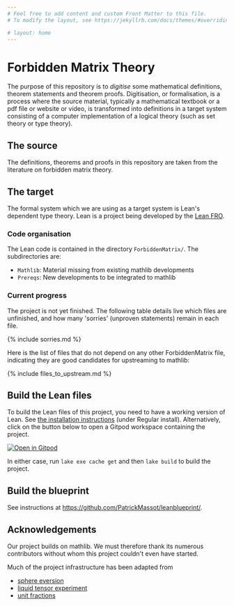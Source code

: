 ```yaml
---
# Feel free to add content and custom Front Matter to this file.
# To modify the layout, see https://jekyllrb.com/docs/themes/#overriding-theme-defaults

# layout: home
---
```


# Forbidden Matrix Theory

The purpose of this repository is to *digitise* some mathematical definitions, theorem statements
and theorem proofs. Digitisation, or formalisation, is a process where the source material,
typically a mathematical textbook or a pdf file or website or video, is transformed into definitions
in a target system consisting of a computer implementation of a logical theory (such as set theory
or type theory).

## The source

The definitions, theorems and proofs in this repository are taken from the literature on forbidden
matrix theory.

## The target

The formal system which we are using as a target system is Lean's dependent type theory. Lean is a
project being developed by the [Lean FRO](https://lean-fro.org/).

### Code organisation

The Lean code is contained in the directory `ForbiddenMatrix/`. The subdirectories are:
* `Mathlib`: Material missing from existing mathlib developments
* `Prereqs`: New developments to be integrated to mathlib

### Current progress

The project is not yet finished. The following table details live which files are unfinished, and
how many 'sorries' (unproven statements) remain in each file.

{% include sorries.md %}

Here is the list of files that do not depend on any other ForbiddenMatrix file, indicating they are good candidates for upstreaming to mathlib:

{% include files_to_upstream.md %}

## Build the Lean files

To build the Lean files of this project, you need to have a working version of Lean.
See [the installation instructions](https://leanprover-community.github.io/get_started.html) (under Regular install).
Alternatively, click on the button below to open a Gitpod workspace containing the project.

[![Open in Gitpod](https://gitpod.io/button/open-in-gitpod.svg)](https://gitpod.io/#https://github.com/YaelDillies/ForbiddenMatrix)

In either case, run `lake exe cache get` and then `lake build` to build the project.

## Build the blueprint

See instructions at https://github.com/PatrickMassot/leanblueprint/.

## Acknowledgements

Our project builds on mathlib. We must therefore thank its numerous contributors without whom this
project couldn't even have started.

Much of the project infrastructure has been adapted from
* [sphere eversion](https://leanprover-community.github.io/sphere-eversion/)
* [liquid tensor experiment](https://github.com/leanprover-community/liquid/)
* [unit fractions](https://github.com/b-mehta/unit-fractions/)
